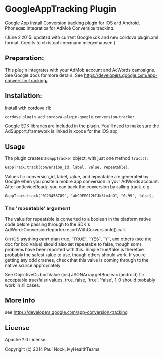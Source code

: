 # GoogleAppTracking Plugin

Google App Install Conversion tracking plugin for iOS and Android. Phonegap integration for AdMob Conversion tracking.

(June 2 2015: updated with current Google sdk and new cordova plugin.xml format. Credits to christoph-neumann mlegenhausen.)

## Preparation:

This plugin integrates with your AdMob account and AdWords campaigns.  See Google docs for more details.
See https://developers.google.com/app-conversion-tracking/.

## Installation:

Install with cordova cli:

    cordova plugin add cordova-plugin-google-conversion-tracker

Google SDK libraries are included in the plugin. You'll need to make sure the AdSupport.framework is linked in xcode for the iOS app.

## Usage

The plugin creates a `GappTracker` object, with just one method `track()`:

    GappTrack.track(conversion_id, label, value, repeatable);

Values for conversion_id, label, value, and repeatable are generated by Google when you
create a mobile app conversion in your AdWords account.  After onDeviceReady, you can track the
conversion by calling track, e.g.

    GappTrack.track("0123456789", "abCDEFG12hIJk3Lm4nO", "0.99", false);

### The 'repeatable' argument

The value for repeatable is converted to a boolean in the platform native code before passing through to the SDK's AdWordsConversionReporter.reportWithConversionId() call.

On iOS anything _other_ than true, "TRUE", "YES", "Y", and others (see the doc for boolValue) should also set repeatable to false, though some problems have been reported with this. Simple true/false is therefore probably the safest value to use, though others should work.  If you're getting any odd crashes, check that this value is coming through to the native source appropriately

See ObjectiveCs boolValue (ios) JSONArray.getBoolean (android) for acceptable true/false values.  true, false, 'true', 'false', 1, 0 should probably work in all cases.

## More Info

see https://developers.google.com/app-conversion-tracking

## License ##

Apache 2.0 License

Copyright (c) 2014 Paul Nock, MyHealthTeams
